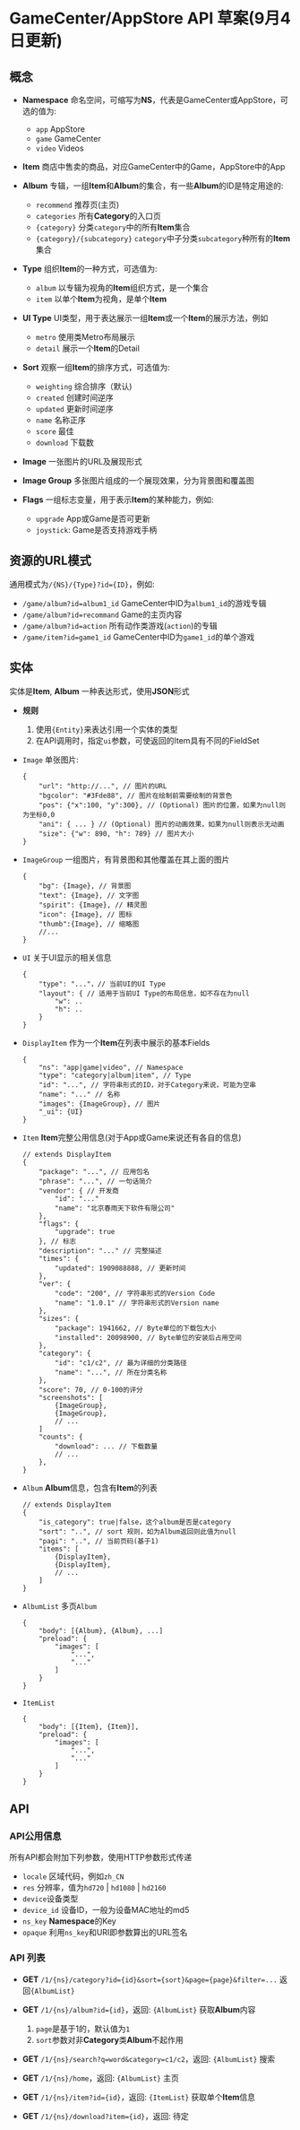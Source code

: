# GameCenter/AppStore API 草案(9月4日更新)

## 概念

* **Namespace** 命名空间，可缩写为**NS**，代表是GameCenter或AppStore，可选的值为:
	* `app` AppStore
	* `game` GameCenter
	* `video` Videos

* **Item** 商店中售卖的商品，对应GameCenter中的Game，AppStore中的App

* **Album** 专辑，一组**Item**和**Album**的集合，有一些**Album**的ID是特定用途的:
	* `recommend` 推荐页(主页)
	* `categories` 所有**Category**的入口页
	* `{category}` 分类`category`中的所有**Item**集合
	* `{category}/{subcategory}` `category`中子分类`subcategory`种所有的**Item**集合

* **Type** 组织**Item**的一种方式，可选值为:
	* `album` 以专辑为视角的**Item**组织方式，是一个集合
	* `item` 以单个**Item**为视角，是单个**Item**

* **UI Type** UI类型，用于表达展示一组**Item**或一个**Item**的展示方法，例如
	* `metro` 使用类Metro布局展示
	* `detail` 展示一个**Item**的Detail

* **Sort** 观察一组**Item**的排序方式，可选值为:
	* `weighting` 综合排序（默认)
	* `created` 创建时间逆序
	* `updated` 更新时间逆序
	* `name` 名称正序
	* `score` 最佳
	* `download` 下载数

* **Image** 一张图片的URL及展现形式

* **Image Group** 多张图片组成的一个展现效果，分为背景图和覆盖图

* **Flags** 一组标志变量，用于表示**Item**的某种能力，例如:
	* `upgrade` App或Game是否可更新
	* `joystick`: Game是否支持游戏手柄


## 资源的URL模式

通用模式为`/{NS}/{Type}?id={ID}`，例如:
* `/game/album?id=album1_id` GameCenter中ID为`album1_id`的游戏专辑
* `/game/album?id=recommand` Game的主页内容
* `/game/album?id=action` 所有动作类游戏(`action`)的专辑
* `/game/item?id=game1_id` GameCenter中ID为`game1_id`的单个游戏

## 实体

实体是**Item**, **Album** 一种表达形式，使用**JSON**形式

* **规则**
	1. 使用`{Entity}`来表达引用一个实体的类型
	2. 在API调用时，指定`ui`参数，可使返回的Item具有不同的FieldSet


* `Image` 单张图片:
    ```
    {
        "url": "http://...", // 图片的URL
		"bgcolor": "#3Fde88", // 图片在绘制前需要绘制的背景色
        "pos": {"x":100, "y":300}, // (Optional) 图片的位置，如果为null则为坐标0,0
        "ani": { ... } // (Optional) 图片的动画效果，如果为null则表示无动画
        "size": {"w": 890, "h": 789} // 图片大小
    }
    ```

* `ImageGroup` 一组图片，有背景图和其他覆盖在其上面的图片
	```
    {
    	"bg": {Image}, // 背景图
        "text": {Image}, // 文字图
        "spirit": {Image}, // 精灵图
        "icon": {Image}, // 图标
        "thumb":{Image}, // 缩略图
        //...
    }
    ```

* `UI` 关于UI显示的相关信息
	```
    {
    	"type": "..."，// 当前UI的UI Type
        "layout": { // 适用于当前UI Type的布局信息，如不存在为null
        	"w": ..
            "h": ..
        }
    }
    ```
* `DisplayItem` 作为一个**Item**在列表中展示的基本Fields
	```
    {
    	"ns": "app|game|video", // Namespace
        "type": "category|album|item", // Type
        "id": "...", // 字符串形式的ID，对于Category来说，可能为空串
        "name": "..." // 名称
        "images": {ImageGroup}, // 图片
        "_ui": {UI}
    }
    ```

* `Item` **Item**完整公用信息(对于App或Game来说还有各自的信息)
	```
    // extends DisplayItem
    {
        "package": "...", // 应用包名
        "phrase": "...", // 一句话简介
        "vendor": { // 开发商
        	"id": "..."
        	"name": "北京春雨天下软件有限公司"
        },
        "flags": {
        	"upgrade": true
        }, // 标志
  		"description": "..." // 完整描述
        "times": {
        	"updated": 1909088888, // 更新时间
        },
        "ver": {
        	"code": "200", // 字符串形式的Version Code
            "name": "1.0.1" // 字符串形式的Version name
        },
        "sizes": {
        	"package": 1941662, // Byte单位的下载包大小
            "installed": 20098900, // Byte单位的安装后占用空间
        },
        "category": {
        	"id": "c1/c2", // 最为详细的分类路径
            "name": "...", // 所在分类名称
        },
        "score": 70, // 0-100的评分
        "screenshots": [
        	{ImageGroup},
            {ImageGroup},
            // ...
        ]
        "counts": {
        	"download": ... // 下载数量
          	// ...
        },
    }
    ```

* `Album` **Album**信息，包含有**Item**的列表
	```
    // extends DisplayItem
    {
    	"is_category": true|false，这个album是否是category
        "sort": "..", // sort 规则，如为Album返回则此值为null
        "pagi": "..", // 当前页码(基于1)
        "items": [
        	{DisplayItem},
            {DisplayItem},
            // ...
        ]
    }
    ```

* `AlbumList` 多页`Album`
	```
    {
    	"body": [{Album}, {Album}, ...]
        "preload": {
        	"images": [
            	"...",
                "..."
            ]
        }
    }
    ```
* `ItemList`
	```
    {
    	"body": [{Item}, {Item}],
        "preload": {
        	"images": [
            	"...",
                "..."
            ]
        }
    }
    ```

## API

### API公用信息

所有API都会附加下列参数，使用HTTP参数形式传递

* `locale` 区域代码，例如`zh_CN`
* `res` 分辨率，值为`hd720` | `hd1080` | `hd2160`
* `device`设备类型
* `device_id` 设备ID，一般为设备MAC地址的md5
* `ns_key` **Namespace**的Key
* `opaque` 利用`ns_key`和URI即参数算出的URL签名

### API 列表
* **GET** `/1/{ns}/category?id={id}&sort={sort}&page={page}&filter=...` 返回`{AlbumList}`
* **GET** `/1/{ns}/album?id={id}`，返回: `{AlbumList}`
    获取**Album**内容
    1. `page`是基于1的，默认值为`1`
    1. `sort`参数对非**Category**类**Album**不起作用


* **GET** `/1/{ns}/search?q=word&category=c1/c2`，返回: `{AlbumList}`
	搜索

* **GET** `/1/{ns}/home`，返回: `{AlbumList}`
	主页

* **GET** `/1/{ns}/item?id={id}`，返回: `{ItemList}`
	获取单个**Item**信息

* **GET** `/1/{ns}/download?item={id}`，返回: 待定

